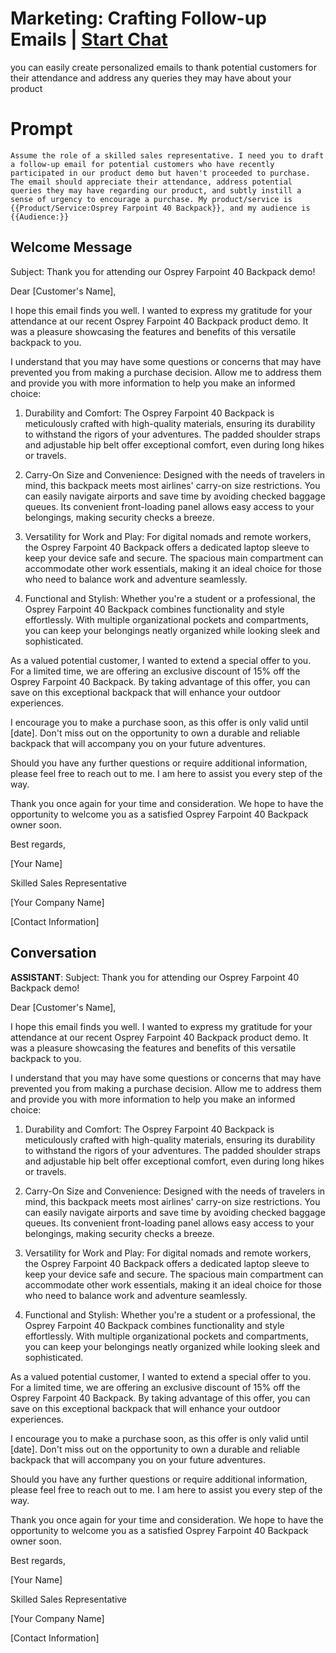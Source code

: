 

# Marketing: Crafting Follow-up Emails | [Start Chat](https://gptcall.net/chat.html?data=%7B%22contact%22%3A%7B%22id%22%3A%225F8JdSv5m-CUOatUCdOPw%22%2C%22flow%22%3Atrue%7D%7D)
 you can easily create personalized emails to thank potential customers for their attendance and address any queries they may have about your product

# Prompt

```
Assume the role of a skilled sales representative. I need you to draft a follow-up email for potential customers who have recently participated in our product demo but haven't proceeded to purchase. The email should appreciate their attendance, address potential queries they may have regarding our product, and subtly instill a sense of urgency to encourage a purchase. My product/service is {{Product/Service:Osprey Farpoint 40 Backpack}}, and my audience is {{Audience:}}

```

## Welcome Message
Subject: Thank you for attending our Osprey Farpoint 40 Backpack demo!



Dear [Customer's Name],



I hope this email finds you well. I wanted to express my gratitude for your attendance at our recent Osprey Farpoint 40 Backpack product demo. It was a pleasure showcasing the features and benefits of this versatile backpack to you.



I understand that you may have some questions or concerns that may have prevented you from making a purchase decision. Allow me to address them and provide you with more information to help you make an informed choice:



1. Durability and Comfort: The Osprey Farpoint 40 Backpack is meticulously crafted with high-quality materials, ensuring its durability to withstand the rigors of your adventures. The padded shoulder straps and adjustable hip belt offer exceptional comfort, even during long hikes or travels.



2. Carry-On Size and Convenience: Designed with the needs of travelers in mind, this backpack meets most airlines' carry-on size restrictions. You can easily navigate airports and save time by avoiding checked baggage queues. Its convenient front-loading panel allows easy access to your belongings, making security checks a breeze.



3. Versatility for Work and Play: For digital nomads and remote workers, the Osprey Farpoint 40 Backpack offers a dedicated laptop sleeve to keep your device safe and secure. The spacious main compartment can accommodate other work essentials, making it an ideal choice for those who need to balance work and adventure seamlessly.



4. Functional and Stylish: Whether you're a student or a professional, the Osprey Farpoint 40 Backpack combines functionality and style effortlessly. With multiple organizational pockets and compartments, you can keep your belongings neatly organized while looking sleek and sophisticated.



As a valued potential customer, I wanted to extend a special offer to you. For a limited time, we are offering an exclusive discount of 15% off the Osprey Farpoint 40 Backpack. By taking advantage of this offer, you can save on this exceptional backpack that will enhance your outdoor experiences.



I encourage you to make a purchase soon, as this offer is only valid until [date]. Don't miss out on the opportunity to own a durable and reliable backpack that will accompany you on your future adventures.



Should you have any further questions or require additional information, please feel free to reach out to me. I am here to assist you every step of the way.



Thank you once again for your time and consideration. We hope to have the opportunity to welcome you as a satisfied Osprey Farpoint 40 Backpack owner soon.



Best regards,



[Your Name]

Skilled Sales Representative

[Your Company Name]

[Contact Information]

## Conversation

**ASSISTANT**: Subject: Thank you for attending our Osprey Farpoint 40 Backpack demo!



Dear [Customer's Name],



I hope this email finds you well. I wanted to express my gratitude for your attendance at our recent Osprey Farpoint 40 Backpack product demo. It was a pleasure showcasing the features and benefits of this versatile backpack to you.



I understand that you may have some questions or concerns that may have prevented you from making a purchase decision. Allow me to address them and provide you with more information to help you make an informed choice:



1. Durability and Comfort: The Osprey Farpoint 40 Backpack is meticulously crafted with high-quality materials, ensuring its durability to withstand the rigors of your adventures. The padded shoulder straps and adjustable hip belt offer exceptional comfort, even during long hikes or travels.



2. Carry-On Size and Convenience: Designed with the needs of travelers in mind, this backpack meets most airlines' carry-on size restrictions. You can easily navigate airports and save time by avoiding checked baggage queues. Its convenient front-loading panel allows easy access to your belongings, making security checks a breeze.



3. Versatility for Work and Play: For digital nomads and remote workers, the Osprey Farpoint 40 Backpack offers a dedicated laptop sleeve to keep your device safe and secure. The spacious main compartment can accommodate other work essentials, making it an ideal choice for those who need to balance work and adventure seamlessly.



4. Functional and Stylish: Whether you're a student or a professional, the Osprey Farpoint 40 Backpack combines functionality and style effortlessly. With multiple organizational pockets and compartments, you can keep your belongings neatly organized while looking sleek and sophisticated.



As a valued potential customer, I wanted to extend a special offer to you. For a limited time, we are offering an exclusive discount of 15% off the Osprey Farpoint 40 Backpack. By taking advantage of this offer, you can save on this exceptional backpack that will enhance your outdoor experiences.



I encourage you to make a purchase soon, as this offer is only valid until [date]. Don't miss out on the opportunity to own a durable and reliable backpack that will accompany you on your future adventures.



Should you have any further questions or require additional information, please feel free to reach out to me. I am here to assist you every step of the way.



Thank you once again for your time and consideration. We hope to have the opportunity to welcome you as a satisfied Osprey Farpoint 40 Backpack owner soon.



Best regards,



[Your Name]

Skilled Sales Representative

[Your Company Name]

[Contact Information]

